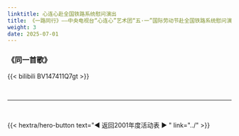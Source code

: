```yaml
---
linktitle: 心连心赴全国铁路系统慰问演出
title: 《一路同行》——中央电视台“心连心”艺术团“五·一”国际劳动节赴全国铁路系统慰问演出
weight: 3
date: 2025-07-01
---
```


### 《同一首歌》

{{< bilibili BV147411Q7gt >}}

<br>
<hr>
<br>

{{< hextra/hero-button text="◀ 返回2001年度活动表 ▶ " link="../" >}}